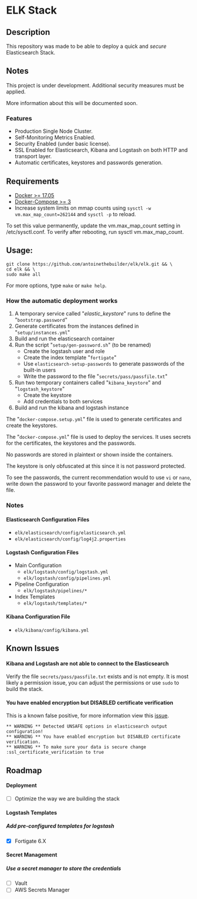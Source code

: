 # ELK Stack
## Description
This repository was made to be able to deploy a quick and _secure_ Elasticsearch Stack.

## Notes

This project is under development. 
Additional security measures must be applied.

More information about this will be documented soon.

### Features

- Production Single Node Cluster.
- Self-Monitoring Metrics Enabled.
- Security Enabled (under basic license).
- SSL Enabled for Elasticsearch, Kibana and Logstash on both HTTP and transport layer.
- Automatic certificates, keystores and passwords generation.

## Requirements

- [Docker >= 17.05](https://docs.docker.com/install/)
- [Docker-Compose >= 3](https://docs.docker.com/compose/install/)
- Increase system limits on mmap counts using `sysctl -w vm.max_map_count=262144` and `sysctl -p` to reload.

To set this value permanently, update the vm.max_map_count setting in /etc/sysctl.conf. To verify after rebooting, run sysctl vm.max_map_count.

## Usage:    
```
git clone https://github.com/antoinethebuilder/elk/elk.git && \
cd elk && \
sudo make all
```

For more options, type `make` or `make help`.

### How the automatic deployment works

1. A temporary service called "_elastic_keystore_" runs to define the "`bootstrap.password`"
2. Generate certificates from the instances defined in "`setup/instances.yml`"
3. Build and run the elasticsearch container
4. Run the script "`setup/gen-password.sh`" (to be renamed)
    - Create the logstash user and role
    - Create the index template "`fortigate`"
    - Use `elasticsearch-setup-passwords` to generate passwords of the built-in users
    - Write the password to the file "`secrets/pass/passfile.txt`"
5. Run two temporary containers called "`kibana_keystore`" and "`logstash_keystore`"
    - Create the keystore 
    - Add credentials to both services
6. Build and run the kibana and logstash instance

The "`docker-compose.setup.yml`" file is used to generate certificates and create the keystores.

The "`docker-compose.yml`" file is used to deploy the services.
It uses secrets for the certificates, the keystores and the passwords.

No passwords are stored in plaintext or shown inside the containers.

The keystore is only obfuscated at this since it is not password
protected.

To see the passwords, the current recommendation would to use `vi` or `nano`,
write down the password to your favorite password manager and delete the file.

### Notes
#### Elasticsearch Configuration Files
- `elk/elasticsearch/config/elasticsearch.yml`
- `elk/elasticsearch/config/log4j2.properties`

#### Logstash Configuration Files

- Main Configuration
  - `elk/logstash/config/logstash.yml`
  - `elk/logstash/config/pipelines.yml`
- Pipeline Configuration
  - `elk/logstash/pipelines/*`
- Index Templates
  - `elk/logstash/templates/*`
  
#### Kibana Configuration File
- `elk/kibana/config/kibana.yml`

## Known Issues
#### Kibana and Logstash are not able to connect to the Elasticsearch
Verify the file `secrets/pass/passfile.txt` exists and is not empty. 
It is most likely a permission issue, you can adjust the permissions or use `sudo` to build the stack.

#### You have enabled encryption but DISABLED certificate verification
This is a known false positive, for more information view this [issue](https://github.com/elastic/logstash/issues/10352).

```
** WARNING ** Detected UNSAFE options in elasticsearch output configuration!
** WARNING ** You have enabled encryption but DISABLED certificate verification.
** WARNING ** To make sure your data is secure change :ssl_certificate_verification to true
```

## Roadmap
#### Deployment

- [ ] Optimize the way we are building the stack

#### Logstash Templates
##### Add pre-configured templates for logstash

- [x] Fortigate 6.X

#### Secret Management

##### Use a secret manager to store the credentials

- [ ] Vault
- [ ] AWS Secrets Manager
